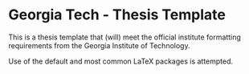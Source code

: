 # Georgia Tech - Thesis Template
This is a thesis template that (will) meet the official institute formatting requirements from the Georgia Institute of Technology.

Use of the default and most common LaTeX packages is attempted.
